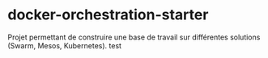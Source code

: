 # docker-orchestration-starter
Projet permettant de construire une base de travail sur différentes solutions (Swarm, Mesos, Kubernetes). test